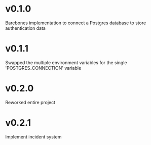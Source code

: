 # v0.1.0
Barebones implementation to connect a Postgres
database to store authentication data

# v0.1.1
Swapped the multiple environment variables for
the single 'POSTGRES_CONNECTION' variable

# v0.2.0
Reworked entire project

# v0.2.1
Implement incident system
